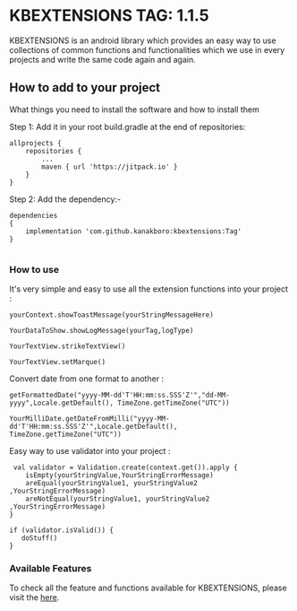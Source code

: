 # KBEXTENSIONS  TAG: 1.1.5

KBEXTENSIONS is an android library which provides an easy way to use collections of common functions and functionalities which we use in every projects and write the same code again and again.

## How to add to your project

What things you need to install the software and how to install them

Step 1: Add it in your root build.gradle at the end of repositories:

```
allprojects {
	repositories {
		...
		maven { url 'https://jitpack.io' }
	}
}

```

Step 2: Add the dependency:-

```
dependencies 
{
	implementation 'com.github.kanakboro:kbextensions:Tag'
}
	
```

### How to use

It's very simple and easy to use all the extension functions into your project :

```
yourContext.showToastMessage(yourStringMessageHere)

YourDataToShow.showLogMessage(yourTag,logType)

YourTextView.strikeTextView()

YourTextView.setMarque()

```

Convert date from one format to another  :

```
getFormattedDate("yyyy-MM-dd'T'HH:mm:ss.SSS'Z'","dd-MM-yyyy",Locale.getDefault(), TimeZone.getTimeZone("UTC"))

YourMilliDate.getDateFromMilli("yyyy-MM-dd'T'HH:mm:ss.SSS'Z'",Locale.getDefault(), TimeZone.getTimeZone("UTC"))

```

Easy way to use validator into your project  :

```
 val validator = Validation.create(context.get()).apply {
	isEmpty(yourStringValue,YourStringErrorMessage)
	areEqual(yourStringValue1, yourStringValue2 ,YourStringErrorMessage)
	areNotEqual(yourStringValue1, yourStringValue2 ,YourStringErrorMessage)
}

if (validator.isValid()) {
   doStuff()
}

```

### Available Features

To check all the feature and functions available for KBEXTENSIONS, please visit the [here](https://sites.google.com/view/kbextensions).
